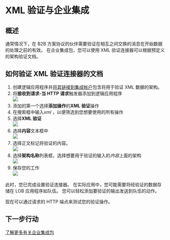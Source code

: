 <properties 
    pageTitle="概述了企业集成包中的 XML 验证 |Microsoft Azure 应用程序服务 |Microsoft Azure" 
    description="了解验证在企业集成包和逻辑的应用程序的运行方式" 
    services="logic-apps" 
    documentationCenter=".net,nodejs,java"
    authors="msftman" 
    manager="erikre" 
    editor="cgronlun"/>

<tags 
    ms.service="logic-apps" 
    ms.workload="integration" 
    ms.tgt_pltfrm="na" 
    ms.devlang="na" 
    ms.topic="article" 
    ms.date="07/08/2016" 
    ms.author="deonhe"/>

# <a name="enterprise-integration-with-xml-validation"></a>XML 验证与企业集成

## <a name="overview"></a>概述
通常情况下，在 B2B 方案协议的伙伴需要验证在相互之间交换的消息在开始数据的处理之前的有效。 在企业集成包，您可以使用 XML 验证连接器可以根据预定义的架构验证文档。  

## <a name="how-to-validate-a-document-with-the-xml-validation-connector"></a>如何验证 XML 验证连接器的文档
1. 创建逻辑应用程序并[将其链接到集成帐户](./app-service-logic-enterprise-integration-accounts.md "了解链接到逻辑应用程序集成的帐户")包含将用于验证 XML 数据的架构。
2. 将**接收到请求-当 HTTP 请求**触发器添加到逻辑应用程序  
![](./media/app-service-logic-enterprise-integration-xml/xml-1.png)    
3. 添加的第一个选择**添加操作**的**XML 验证**操作  
4. 在搜索框中输入*xml* ，以便筛选到您想要使用的所有操作 
5. 选择**XML 验证**     
![](./media/app-service-logic-enterprise-integration-xml/xml-2.png)   
6. 选择**内容**文本框中  
![](./media/app-service-logic-enterprise-integration-xml/xml-1-5.png)
7. 选择正文标记将验证的内容。   
![](./media/app-service-logic-enterprise-integration-xml/xml-3.png)  
8. 选择**架构名称**列表框，选择想要用于验证的输入的*内容*上面的架构     
![](./media/app-service-logic-enterprise-integration-xml/xml-4.png) 
9. 保存您的工作  
![](./media/app-service-logic-enterprise-integration-xml/xml-5.png) 

此时，您已完成设置验证连接器。 在实际应用中，您可能需要将经验证的数据存储在 LOB 应用程序如队伍。 您可以轻松添加要验证的输出发送到队伍的动作。 

现在可以通过请求的 HTTP 端点来测试您的验证操作。  

## <a name="next-steps"></a>下一步行动

[了解更多有关企业集成包](./app-service-logic-enterprise-integration-overview.md "了解企业集成包")   